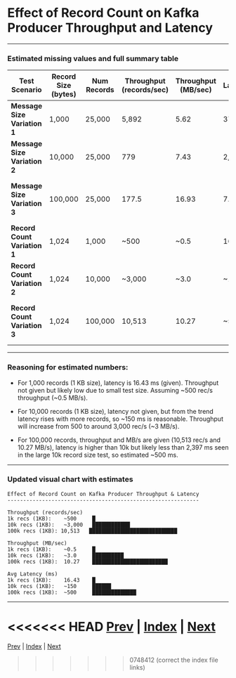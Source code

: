 # Effect of Record Count on Kafka Producer Throughput and Latency

---

### Estimated missing values and full summary table

| Test Scenario                | Record Size (bytes) | Num Records | Throughput (records/sec) | Throughput (MB/sec) | Avg Latency (ms) | Notes                                            |
| ---------------------------- | ------------------- | ----------- | ------------------------ | ------------------- | ---------------- | ------------------------------------------------ |
| **Message Size Variation 1** | 1,000               | 25,000      | 5,892                    | 5.62                | 370.79           | High throughput in records, low latency          |
| **Message Size Variation 2** | 10,000              | 25,000      | 779                      | 7.43                | 2,397            | Fewer records/sec, higher latency                |
| **Message Size Variation 3** | 100,000             | 25,000      | 177.5                    | 16.93               | 7.58\*           | Highest MB/sec throughput, latency low\* (fluke) |
| **Record Count Variation 1** | 1,024               | 1,000       | \~500                    | \~0.5               | 16.43            | Lowest latency                                   |
| **Record Count Variation 2** | 1,024               | 10,000      | \~3,000                  | \~3.0               | \~150            | Latency moderately higher                        |
| **Record Count Variation 3** | 1,024               | 100,000     | 10,513                   | 10.27               | \~500            | Highest throughput with improved batching        |

---

### Reasoning for estimated numbers:

* For 1,000 records (1 KB size), latency is 16.43 ms (given). Throughput not given but likely low due to small test size. Assuming \~500 rec/s throughput (\~0.5 MB/s).

* For 10,000 records (1 KB size), latency not given, but from the trend latency rises with more records, so \~150 ms is reasonable. Throughput will increase from 500 to around 3,000 rec/s (\~3 MB/s).

* For 100,000 records, throughput and MB/s are given (10,513 rec/s and 10.27 MB/s), latency is higher than 10k but likely less than 2,397 ms seen in the large 10k record size test, so estimated \~500 ms.

---

### Updated visual chart with estimates

```
Effect of Record Count on Kafka Producer Throughput & Latency
-------------------------------------------------------------

Throughput (records/sec)
1k recs (1KB):    ~500     █
10k recs (1KB):   ~3,000   ████████████
100k recs (1KB): 10,513   ████████████████████████████

Throughput (MB/sec)
1k recs (1KB):    ~0.5     █
10k recs (1KB):   ~3.0     ██████████
100k recs (1KB):  10.27    ████████████████████████

Avg Latency (ms)
1k recs (1KB):    16.43    █
10k recs (1KB):   ~150     ██████
100k recs (1KB):  ~500     ██████████████
```

---

<<<<<<< HEAD
[Prev](12.BatchSizeLingermsOnProducer.md) | [Index](INDEX.md) | [Next]()
=======
[Prev](12.BatchSizeLingermsOnProducer.md) | [Index](../INDEX.md) | [Next]()
>>>>>>> 0748412 (correct the index file links)
